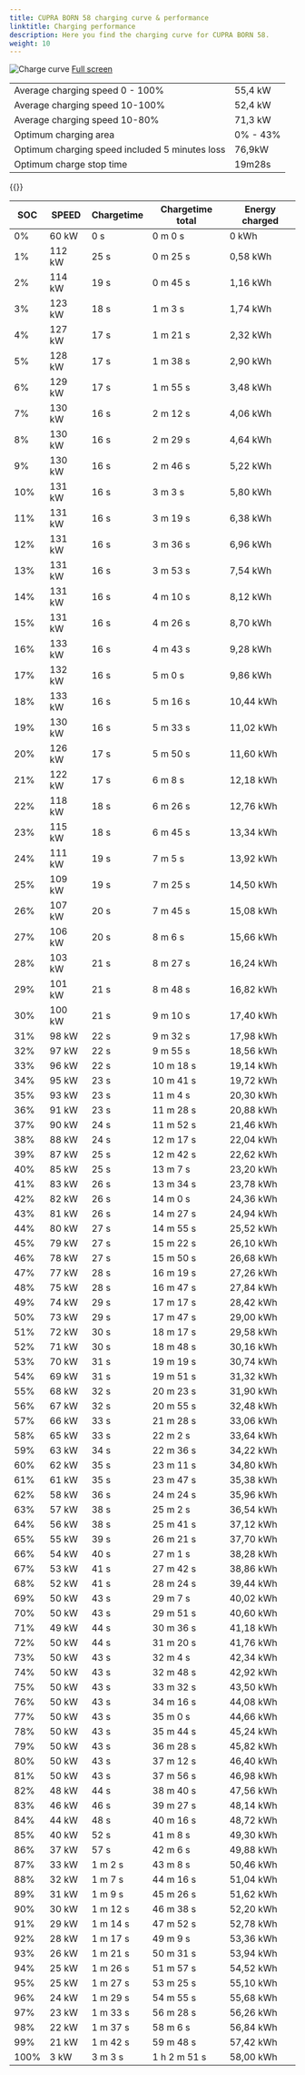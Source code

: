 ```yaml
---
title: CUPRA BORN 58 charging curve & performance
linktitle: Charging performance
description: Here you find the charging curve for CUPRA BORN 58. 
weight: 10
---
```

<!-- markdownlint-disable MD033 -->
![Charge curve](../chargingcurve.svg  "Charging curve")
[Full screen](../chargingcurve.svg)

|  | |
|-----|-----|
|Average charging speed 0 - 100% |55,4 kW|
|Average charging speed 10-100% |52,4 kW|
|Average charging speed 10-80% |71,3 kW|
|Optimum charging area|0% - 43%|
|Optimum charging speed included 5 minutes loss|76,9kW|
|Optimum charge stop time |19m28s|
{{<evkxdisplayaddarticle />}}

|SOC | SPEED|Chargetime | Chargetime total | Energy charged |
|-----|-----|-----|-----|-----|
|0%|60 kW|  0 s|  0 m 0 s |0 kWh |
|1%|112 kW|  25 s|  0 m 25 s |0,58 kWh |
|2%|114 kW|  19 s|  0 m 45 s |1,16 kWh |
|3%|123 kW|  18 s|  1 m 3 s |1,74 kWh |
|4%|127 kW|  17 s|  1 m 21 s |2,32 kWh |
|5%|128 kW|  17 s|  1 m 38 s |2,90 kWh |
|6%|129 kW|  17 s|  1 m 55 s |3,48 kWh |
|7%|130 kW|  16 s|  2 m 12 s |4,06 kWh |
|8%|130 kW|  16 s|  2 m 29 s |4,64 kWh |
|9%|130 kW|  16 s|  2 m 46 s |5,22 kWh |
|10%|131 kW|  16 s|  3 m 3 s |5,80 kWh |
|11%|131 kW|  16 s|  3 m 19 s |6,38 kWh |
|12%|131 kW|  16 s|  3 m 36 s |6,96 kWh |
|13%|131 kW|  16 s|  3 m 53 s |7,54 kWh |
|14%|131 kW|  16 s|  4 m 10 s |8,12 kWh |
|15%|131 kW|  16 s|  4 m 26 s |8,70 kWh |
|16%|133 kW|  16 s|  4 m 43 s |9,28 kWh |
|17%|132 kW|  16 s|  5 m 0 s |9,86 kWh |
|18%|133 kW|  16 s|  5 m 16 s |10,44 kWh |
|19%|130 kW|  16 s|  5 m 33 s |11,02 kWh |
|20%|126 kW|  17 s|  5 m 50 s |11,60 kWh |
|21%|122 kW|  17 s|  6 m 8 s |12,18 kWh |
|22%|118 kW|  18 s|  6 m 26 s |12,76 kWh |
|23%|115 kW|  18 s|  6 m 45 s |13,34 kWh |
|24%|111 kW|  19 s|  7 m 5 s |13,92 kWh |
|25%|109 kW|  19 s|  7 m 25 s |14,50 kWh |
|26%|107 kW|  20 s|  7 m 45 s |15,08 kWh |
|27%|106 kW|  20 s|  8 m 6 s |15,66 kWh |
|28%|103 kW|  21 s|  8 m 27 s |16,24 kWh |
|29%|101 kW|  21 s|  8 m 48 s |16,82 kWh |
|30%|100 kW|  21 s|  9 m 10 s |17,40 kWh |
|31%|98 kW|  22 s|  9 m 32 s |17,98 kWh |
|32%|97 kW|  22 s|  9 m 55 s |18,56 kWh |
|33%|96 kW|  22 s|  10 m 18 s |19,14 kWh |
|34%|95 kW|  23 s|  10 m 41 s |19,72 kWh |
|35%|93 kW|  23 s|  11 m 4 s |20,30 kWh |
|36%|91 kW|  23 s|  11 m 28 s |20,88 kWh |
|37%|90 kW|  24 s|  11 m 52 s |21,46 kWh |
|38%|88 kW|  24 s|  12 m 17 s |22,04 kWh |
|39%|87 kW|  25 s|  12 m 42 s |22,62 kWh |
|40%|85 kW|  25 s|  13 m 7 s |23,20 kWh |
|41%|83 kW|  26 s|  13 m 34 s |23,78 kWh |
|42%|82 kW|  26 s|  14 m 0 s |24,36 kWh |
|43%|81 kW|  26 s|  14 m 27 s |24,94 kWh |
|44%|80 kW|  27 s|  14 m 55 s |25,52 kWh |
|45%|79 kW|  27 s|  15 m 22 s |26,10 kWh |
|46%|78 kW|  27 s|  15 m 50 s |26,68 kWh |
|47%|77 kW|  28 s|  16 m 19 s |27,26 kWh |
|48%|75 kW|  28 s|  16 m 47 s |27,84 kWh |
|49%|74 kW|  29 s|  17 m 17 s |28,42 kWh |
|50%|73 kW|  29 s|  17 m 47 s |29,00 kWh |
|51%|72 kW|  30 s|  18 m 17 s |29,58 kWh |
|52%|71 kW|  30 s|  18 m 48 s |30,16 kWh |
|53%|70 kW|  31 s|  19 m 19 s |30,74 kWh |
|54%|69 kW|  31 s|  19 m 51 s |31,32 kWh |
|55%|68 kW|  32 s|  20 m 23 s |31,90 kWh |
|56%|67 kW|  32 s|  20 m 55 s |32,48 kWh |
|57%|66 kW|  33 s|  21 m 28 s |33,06 kWh |
|58%|65 kW|  33 s|  22 m 2 s |33,64 kWh |
|59%|63 kW|  34 s|  22 m 36 s |34,22 kWh |
|60%|62 kW|  35 s|  23 m 11 s |34,80 kWh |
|61%|61 kW|  35 s|  23 m 47 s |35,38 kWh |
|62%|58 kW|  36 s|  24 m 24 s |35,96 kWh |
|63%|57 kW|  38 s|  25 m 2 s |36,54 kWh |
|64%|56 kW|  38 s|  25 m 41 s |37,12 kWh |
|65%|55 kW|  39 s|  26 m 21 s |37,70 kWh |
|66%|54 kW|  40 s|  27 m 1 s |38,28 kWh |
|67%|53 kW|  41 s|  27 m 42 s |38,86 kWh |
|68%|52 kW|  41 s|  28 m 24 s |39,44 kWh |
|69%|50 kW|  43 s|  29 m 7 s |40,02 kWh |
|70%|50 kW|  43 s|  29 m 51 s |40,60 kWh |
|71%|49 kW|  44 s|  30 m 36 s |41,18 kWh |
|72%|50 kW|  44 s|  31 m 20 s |41,76 kWh |
|73%|50 kW|  43 s|  32 m 4 s |42,34 kWh |
|74%|50 kW|  43 s|  32 m 48 s |42,92 kWh |
|75%|50 kW|  43 s|  33 m 32 s |43,50 kWh |
|76%|50 kW|  43 s|  34 m 16 s |44,08 kWh |
|77%|50 kW|  43 s|  35 m 0 s |44,66 kWh |
|78%|50 kW|  43 s|  35 m 44 s |45,24 kWh |
|79%|50 kW|  43 s|  36 m 28 s |45,82 kWh |
|80%|50 kW|  43 s|  37 m 12 s |46,40 kWh |
|81%|50 kW|  43 s|  37 m 56 s |46,98 kWh |
|82%|48 kW|  44 s|  38 m 40 s |47,56 kWh |
|83%|46 kW|  46 s|  39 m 27 s |48,14 kWh |
|84%|44 kW|  48 s|  40 m 16 s |48,72 kWh |
|85%|40 kW|  52 s|  41 m 8 s |49,30 kWh |
|86%|37 kW|  57 s|  42 m 6 s |49,88 kWh |
|87%|33 kW| 1 m 2 s|  43 m 8 s |50,46 kWh |
|88%|32 kW| 1 m 7 s|  44 m 16 s |51,04 kWh |
|89%|31 kW| 1 m 9 s|  45 m 26 s |51,62 kWh |
|90%|30 kW| 1 m 12 s|  46 m 38 s |52,20 kWh |
|91%|29 kW| 1 m 14 s|  47 m 52 s |52,78 kWh |
|92%|28 kW| 1 m 17 s|  49 m 9 s |53,36 kWh |
|93%|26 kW| 1 m 21 s|  50 m 31 s |53,94 kWh |
|94%|25 kW| 1 m 26 s|  51 m 57 s |54,52 kWh |
|95%|25 kW| 1 m 27 s|  53 m 25 s |55,10 kWh |
|96%|24 kW| 1 m 29 s|  54 m 55 s |55,68 kWh |
|97%|23 kW| 1 m 33 s|  56 m 28 s |56,26 kWh |
|98%|22 kW| 1 m 37 s|  58 m 6 s |56,84 kWh |
|99%|21 kW| 1 m 42 s|  59 m 48 s |57,42 kWh |
|100%|3 kW| 3 m 3 s| 1 h 2 m 51 s |58,00 kWh |
